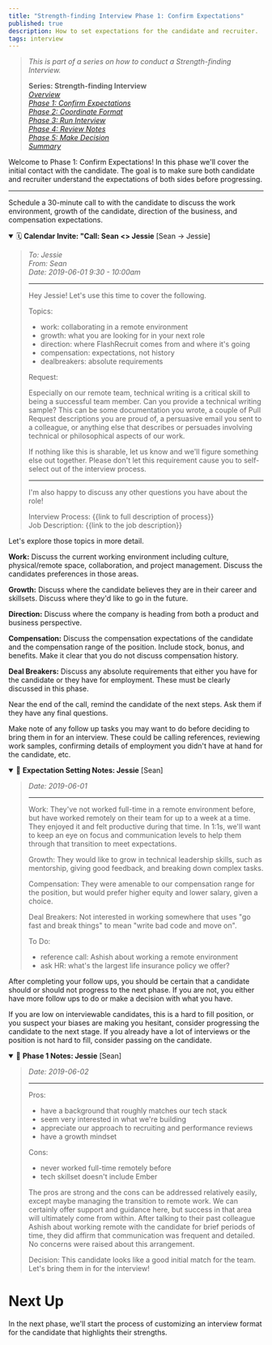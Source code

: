 ```yaml
---
title: "Strength-finding Interview Phase 1: Confirm Expectations"
published: true
description: How to set expectations for the candidate and recruiter.
tags: interview
---
```


> _This is part of a series on how to conduct a Strength-finding Interview._<br>
> 
> **Series: Strength-finding Interview**<br>
> <a href="overview">_Overview_</a><br>
> <a href="phase-1">_Phase 1: Confirm Expectations_</a><br>
> <a href="phase-2">_Phase 2: Coordinate Format_</a><br>
> <a href="phase-3">_Phase 3: Run Interview_</a><br>
> <a href="phase-4">_Phase 4: Review Notes_</a><br>
> <a href="phase-5">_Phase 5: Make Decision_</a><br>
> <a href="summary">_Summary_</a>

Welcome to Phase 1: Confirm Expectations! In this phase we'll cover the initial contact with the candidate. The goal is to make sure both candidate and recruiter understand the expectations of both sides before progressing.

---

Schedule a 30-minute call to with the candidate to discuss the work environment, growth of the candidate, direction of the business, and compensation expectations.


<details open>
<summary>🗓 <b>Calendar Invite: "Call: Sean <> Jessie</b> [Sean -> Jessie]</summary>

> *To: Jessie*<br>
> *From: Sean*<br>
> *Date: 2019-06-01 9:30 - 10:00am*
>
> ---
>
> Hey Jessie! Let's use this time to cover the following.
>
> Topics:
> - work: collaborating in a remote environment
> - growth: what you are looking for in your next role
> - direction: where FlashRecruit comes from and where it's going
> - compensation: expectations, not history
> - dealbreakers: absolute requirements
>
> Request:
>
> Especially on our remote team, technical writing is a critical skill to being a successful team member. Can you provide a technical writing sample? This can be some documentation you wrote, a couple of Pull Request descriptions you are proud of, a persuasive email you sent to a colleague, or anything else that describes or persuades involving technical or philosophical aspects of our work.
>
> If nothing like this is sharable, let us know and we'll figure something else out together. Please don't let this requirement cause you to self-select out of the interview process.
>
> ---
>
> I'm also happy to discuss any other questions you have about the role!
>
> Interview Process: {{link to full description of process}}<br>
> Job Description: {{link to the job description}}

</details>


Let's explore those topics in more detail.

**Work:** Discuss the current working environment including culture, physical/remote space, collaboration, and project management. Discuss the candidates preferences in those areas.

**Growth:** Discuss where the candidate believes they are in their career and skillsets. Discuss where they'd like to go in the future.

**Direction:** Discuss where the company is heading from both a product and business perspective.

**Compensation:** Discuss the compensation expectations of the candidate and the compensation range of the position. Include stock, bonus, and benefits. Make it clear that you do not discuss compensation history.

**Deal Breakers:** Discuss any absolute requirements that either you have for the candidate or they have for employment. These must be clearly discussed in this phase.

Near the end of the call, remind the candidate of the next steps. Ask them if they have any final questions.

Make note of any follow up tasks you may want to do before deciding to bring them in for an interview. These could be calling references, reviewing work samples, confirming details of employment you didn't have at hand for the candidate, etc.


<details open>
<summary>📝 <b>Expectation Setting Notes: Jessie</b> [Sean]</summary>

> *Date: 2019-06-01*
>
> ---
>
> Work: They've not worked full-time in a remote environment before,
> but have worked remotely on their team for up to a week at a time.
> They enjoyed it and felt productive during that time.
> In 1:1s, we'll want to keep an eye on focus and communication levels
> to help them through that transition to meet expectations.
>
> Growth: They would like to grow in technical leadership skills, such as mentorship, giving good feedback, and breaking down complex tasks.
>
> Compensation: They were amenable to our compensation range for the position,
> but would prefer higher equity and lower salary, given a choice.
>
> Deal Breakers: Not interested in working somewhere that uses "go fast and break things"
> to mean "write bad code and move on".
>
> To Do:
> - reference call: Ashish about working a remote environment
> - ask HR: what's the largest life insurance policy we offer?

</details>

After completing your follow ups, you should be certain that a candidate should or should not progress to the next phase. If you are not, you either have more follow ups to do or make a decision with what you have.

If you are low on interviewable candidates, this is a hard to fill position, or you suspect your biases are making you hesitant, consider progressing the candidate to the next stage. If you already have a lot of interviews or the position is not hard to fill, consider passing on the candidate.


<details open>
<summary>📝 <b>Phase 1 Notes: Jessie</b> [Sean]</summary>

> *Date: 2019-06-02*
>
> ---
>
> Pros:
> - have a background that roughly matches our tech stack
> - seem very interested in what we're building
> - appreciate our approach to recruiting and performance reviews
> - have a growth mindset
>
> Cons:
> - never worked full-time remotely before
> - tech skillset doesn't include Ember
>
> The pros are strong and the cons can be addressed relatively easily, except maybe managing the transition to remote work. We can certainly offer support and guidance here, but success in that area will ultimately come from within. After talking to their past colleague Ashish about working remote with the candidate for brief periods of time, they did affirm that communication was frequent and detailed. No concerns were raised about this arrangement.
>
> Decision: This candidate looks like a good initial match for the team. Let's bring them in for the interview!

</details>


# Next Up

In the next phase, we'll start the process of customizing an interview format for the candidate that highlights their strengths.

